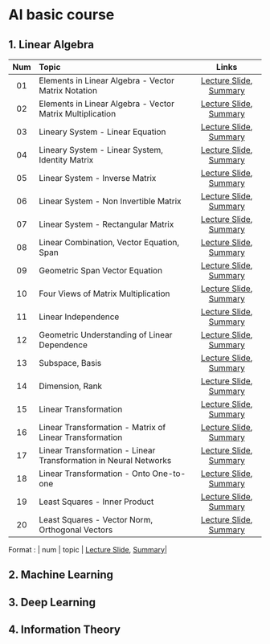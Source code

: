 # AI basic course


## 1. Linear Algebra
|Num|Topic|Links|
|:-:|:-|:-:|
| 01 | Elements in Linear Algebra - Vector Matrix Notation | [Lecture Slide](https://github.com/Jasonlee1995/AI_basic/blob/main/1.%20Linear%20Algebra/Lecture%20Slides/01.%20Elements%20in%20linear%20algebra%20-%20Vector%20Matrix%20Notation.pdf), [Summary](https://velog.io/@jasonlee1995/Linear-Algebra-Vector-Matrix-Notation)|
| 02 | Elements in Linear Algebra - Vector Matrix Multiplication | [Lecture Slide](https://github.com/Jasonlee1995/AI_basic/blob/main/1.%20Linear%20Algebra/Lecture%20Slides/02.%20Elements%20in%20linear%20algebra%20-%20Vector%20Matrix%20Multiplication.pdf), [Summary](https://velog.io/@jasonlee1995/Linear-Algebra-Vector-Matrix-Multiplication)|
| 03 | Lineary System - Linear Equation | [Lecture Slide](https://github.com/Jasonlee1995/AI_basic/blob/main/1.%20Linear%20Algebra/Lecture%20Slides/03.%20Linear%20system%20-%20Linear%20Equation.pdf), [Summary](https://velog.io/@jasonlee1995/Linear-Algebra-Linear-Equation)|
| 04 | Lineary System - Linear System, Identity Matrix | [Lecture Slide](https://github.com/Jasonlee1995/AI_basic/blob/main/1.%20Linear%20Algebra/Lecture%20Slides/04.%20Linear%20system%20-%20Linear%20System%2C%20Identity%20Matrix.pdf), [Summary](https://velog.io/@jasonlee1995/Linear-Algebra-Linear-System-Identity-Matrix)|
| 05 | Linear System - Inverse Matrix | [Lecture Slide](https://github.com/Jasonlee1995/AI_basic/blob/main/1.%20Linear%20Algebra/Lecture%20Slides/05.%20Linear%20system%20-%20Inverse%20Matrix.pdf), [Summary](https://velog.io/@jasonlee1995/Linear-Algebra-Inverse-Matrix)|
| 06 | Linear System - Non Invertible Matrix | [Lecture Slide](https://github.com/Jasonlee1995/AI_basic/blob/main/1.%20Linear%20Algebra/Lecture%20Slides/06.%20Linear%20system%20-%20Non%20Invertible%20Matrix.pdf), [Summary](https://velog.io/@jasonlee1995/Linear-Algebra-Non-Invertible-Matrix)|
| 07 | Linear System - Rectangular Matrix | [Lecture Slide](https://github.com/Jasonlee1995/AI_basic/blob/main/1.%20Linear%20Algebra/Lecture%20Slides/07.%20Linear%20system%20-%20Rectangular%20Matrix.pdf), [Summary](https://velog.io/@jasonlee1995/Linear-Algebra-Rectangular-Matrix)|
| 08 | Linear Combination, Vector Equation, Span | [Lecture Slide](https://github.com/Jasonlee1995/AI_basic/blob/main/1.%20Linear%20Algebra/Lecture%20Slides/08.%20Linear%20Combination%2C%20Vector%20Equation%2C%20Span.pdf), [Summary](https://velog.io/@jasonlee1995/Linear-Algebra-Linear-Combination-Vector-Equation-Span)|
| 09 | Geometric Span Vector Equation | [Lecture Slide](https://github.com/Jasonlee1995/AI_basic/blob/main/1.%20Linear%20Algebra/Lecture%20Slides/09.%20Geometric%20Span%20Vector%20Equation.pdf), [Summary](https://velog.io/@jasonlee1995/Linear-Algebra-Geometric-Span-Vector-Equation)|
| 10 | Four Views of Matrix Multiplication | [Lecture Slide](https://github.com/Jasonlee1995/AI_basic/blob/main/1.%20Linear%20Algebra/Lecture%20Slides/10.%20Four%20Views%20of%20Matrix%20Multiplication.pdf), [Summary](https://velog.io/@jasonlee1995/Linear-Algebra-Four-Views-of-Matrix-Multiplication)|
| 11 | Linear Independence | [Lecture Slide](https://github.com/Jasonlee1995/AI_basic/blob/main/1.%20Linear%20Algebra/Lecture%20Slides/11.%20Linear%20Independence.pdf), [Summary](https://velog.io/@jasonlee1995/Linear-Algebra-Linear-Independence)|
| 12 | Geometric Understanding of Linear Dependence | [Lecture Slide](https://github.com/Jasonlee1995/AI_basic/blob/main/1.%20Linear%20Algebra/Lecture%20Slides/12.%20Geometric%20Understanding%20of%20Linear%20Dependence.pdf), [Summary](https://velog.io/@jasonlee1995/Linear-Algebra-Geometric-Understanding-of-Linear-Dependence)|
| 13 | Subspace, Basis | [Lecture Slide](https://github.com/Jasonlee1995/AI_basic/blob/main/1.%20Linear%20Algebra/Lecture%20Slides/13.%20Subspace%2C%20Basis.pdf), [Summary](https://velog.io/@jasonlee1995/Linear-Algebra-Subspace-Basis)|
| 14 | Dimension, Rank | [Lecture Slide](https://github.com/Jasonlee1995/AI_basic/blob/main/1.%20Linear%20Algebra/Lecture%20Slides/14.%20Dimension%2C%20Rank.pdf), [Summary](https://velog.io/@jasonlee1995/Linear-Algebra-Dimension-Rank)|
| 15 | Linear Transformation | [Lecture Slide](https://github.com/Jasonlee1995/AI_basic/blob/main/1.%20Linear%20Algebra/Lecture%20Slides/15.%20Linear%20Transformation.pdf), [Summary](https://velog.io/@jasonlee1995/Linear-Algebra-Linear-Transformation)|
| 16 | Linear Transformation - Matrix of Linear Transformation | [Lecture Slide](https://github.com/Jasonlee1995/AI_basic/blob/main/1.%20Linear%20Algebra/Lecture%20Slides/16.%20Linear%20Transformation%20-%20Matrix%20of%20Linear%20Transformation.pdf), [Summary](https://velog.io/@jasonlee1995/Linear-Algebra-Matrix-of-Linear-Transformation)|
| 17 | Linear Transformation - Linear Transformation in Neural Networks | [Lecture Slide](https://github.com/Jasonlee1995/AI_basic/blob/main/1.%20Linear%20Algebra/Lecture%20Slides/17.%20Linear%20Transformation%20-%20Linear%20Transformation%20in%20Neural%20Networks.pdf), [Summary](https://velog.io/@jasonlee1995/Linear-Algebra-Linear-Transformation-in-Neural-Networks)|
| 18 | Linear Transformation - Onto One-to-one | [Lecture Slide](https://github.com/Jasonlee1995/AI_basic/blob/main/1.%20Linear%20Algebra/Lecture%20Slides/18.%20Linear%20Transformation%20-%20Onto%20One-to-one.pdf), [Summary](https://velog.io/@jasonlee1995/Linear-Algebra-Onto-One-to-one)|
| 19 | Least Squares - Inner Product | [Lecture Slide](https://github.com/Jasonlee1995/AI_basic/blob/main/1.%20Linear%20Algebra/Lecture%20Slides/19.%20Least%20Squares%20-%20Inner%20Product.pdf), [Summary](https://velog.io/@jasonlee1995/Linear-Algebra-Inner-Product)|
| 20 | Least Squares - Vector Norm, Orthogonal Vectors | [Lecture Slide](https://github.com/Jasonlee1995/AI_basic/blob/main/1.%20Linear%20Algebra/Lecture%20Slides/20.%20Least%20Squares%20-%20Vector%20Norm%2C%20Orthogonal%20Vectors.pdf), [Summary](https://velog.io/@jasonlee1995/Linear-Algebra-Vector-Norm-Orthogonal-Vectors)|



Format : | num | topic | [Lecture Slide](), [Summary]()|


## 2. Machine Learning


## 3. Deep Learning


## 4. Information Theory